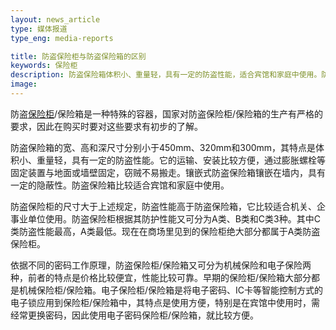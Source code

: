 ```yaml
---
layout: news_article
type: 媒体报道
type_eng: media-reports

title: 防盗保险柜与防盗保险箱的区别
keywords: 保险柜
description: 防盗保险箱体积小、重量轻，具有一定的防盗性能，适合宾馆和家庭中使用。防盗保险柜防盗性能高于防盗保险箱，它比较适合机关、企事业单位使用。
image: 
---
```

防盗[保险柜](http://www.qnnsafe.com/)/保险箱是一种特殊的容器，国家对防盗保险柜/保险箱的生产有严格的要求，因此在购买时要对这些要求有初步的了解。

防盗保险箱的宽、高和深尺寸分别小于450mm、320mm和300mm，其特点是体积小、重量轻，具有一定的防盗性能。它的运输、安装比较方便，通过膨胀螺栓等固定装置与地面或墙壁固定，窃贼不易搬走。镶嵌式防盗保险箱镶嵌在墙内，具有一定的隐蔽性。防盗保险箱比较适合宾馆和家庭中使用。

防盗保险柜的尺寸大于上述规定，防盗性能高于防盗保险箱，它比较适合机关、企事业单位使用。防盗保险柜根据其防护性能又可分为A类、B类和C类3种。其中C类防盗性能最高，A类最低。现在在商场里见到的保险柜绝大部分都属于A类防盗保险柜。

依据不同的密码工作原理，防盗保险柜/保险箱又可分为机械保险和电子保险两种，前者的特点是价格比较便宜，性能比较可靠。早期的保险柜/保险箱大部分都是机械保险柜/保险箱。电子保险柜/保险箱是将电子密码、IC卡等智能控制方式的电子锁应用到保险柜/保险箱中，其特点是使用方便，特别是在宾馆中使用时，需经常更换密码，因此使用电子密码保险柜/保险箱，就比较方便。
